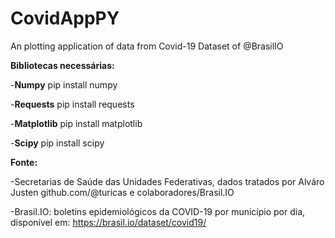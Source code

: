 # CovidAppPY
An plotting application of data from Covid-19 Dataset of @BrasilIO

**Bibliotecas necessárias:**

-**Numpy**
  pip install numpy
  
-**Requests**
  pip install requests
  
-**Matplotlib**
  pip install matplotlib
  
-**Scipy**
  pip install scipy
  

**Fonte:**

-Secretarias de Saúde das Unidades Federativas, dados tratados por Alváro Justen github.com/@turicas e colaboradores/Brasil.IO

-Brasil.IO: boletins epidemiológicos da COVID-19 por município por dia, disponível em: https://brasil.io/dataset/covid19/
